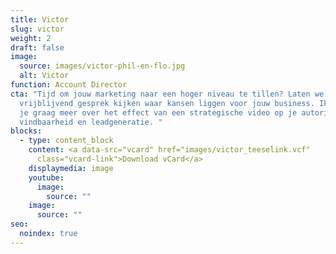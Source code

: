 ```yaml
---
title: Victor
slug: victor
weight: 2
draft: false
image:
  source: images/victor-phil-en-flo.jpg
  alt: Victor
function: Account Director
cta: "Tijd om jouw marketing naar een hoger niveau te tillen? Laten we in een
  vrijblijvend gesprek kijken waar kansen liggen voor jouw business. Ik vertel
  je graag meer over het effect van een strategische video op je autoriteit,
  vindbaarheid en leadgeneratie. "
blocks:
  - type: content_block
    content: <a data-src="vcard" href="images/victor_teeselink.vcf"
      class="vcard-link">Download vCard</a>
    displaymedia: image
    youtube:
      image:
        source: ""
    image:
      source: ""
seo:
  noindex: true
---
```


